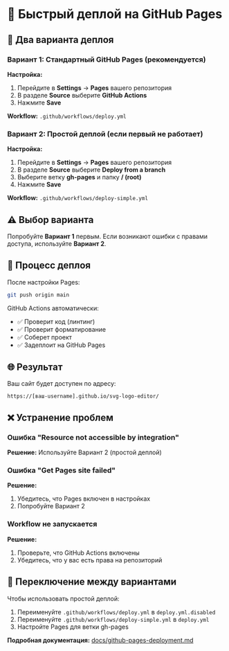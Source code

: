 # 🚀 Быстрый деплой на GitHub Pages

## 🎯 Два варианта деплоя

### Вариант 1: Стандартный GitHub Pages (рекомендуется)

**Настройка:**
1. Перейдите в **Settings** → **Pages** вашего репозитория
2. В разделе **Source** выберите **GitHub Actions**
3. Нажмите **Save**

**Workflow:** `.github/workflows/deploy.yml`

### Вариант 2: Простой деплой (если первый не работает)

**Настройка:**
1. Перейдите в **Settings** → **Pages** вашего репозитория
2. В разделе **Source** выберите **Deploy from a branch**
3. Выберите ветку **gh-pages** и папку **/ (root)**
4. Нажмите **Save**

**Workflow:** `.github/workflows/deploy-simple.yml`

## ⚠️ Выбор варианта

Попробуйте **Вариант 1** первым. Если возникают ошибки с правами доступа, используйте **Вариант 2**.

## 🔄 Процесс деплоя

После настройки Pages:

```bash
git push origin main
```

GitHub Actions автоматически:
- ✅ Проверит код (линтинг)
- ✅ Проверит форматирование
- ✅ Соберет проект
- ✅ Задеплоит на GitHub Pages

## 🌐 Результат

Ваш сайт будет доступен по адресу:
```
https://[ваш-username].github.io/svg-logo-editor/
```

## ❌ Устранение проблем

### Ошибка "Resource not accessible by integration"
**Решение:** Используйте Вариант 2 (простой деплой)

### Ошибка "Get Pages site failed"
**Решение:**
1. Убедитесь, что Pages включен в настройках
2. Попробуйте Вариант 2

### Workflow не запускается
**Решение:**
1. Проверьте, что GitHub Actions включены
2. Убедитесь, что у вас есть права на репозиторий

## 🔧 Переключение между вариантами

Чтобы использовать простой деплой:
1. Переименуйте `.github/workflows/deploy.yml` в `deploy.yml.disabled`
2. Переименуйте `.github/workflows/deploy-simple.yml` в `deploy.yml`
3. Настройте Pages для ветки gh-pages

**Подробная документация:** [docs/github-pages-deployment.md](docs/github-pages-deployment.md)
